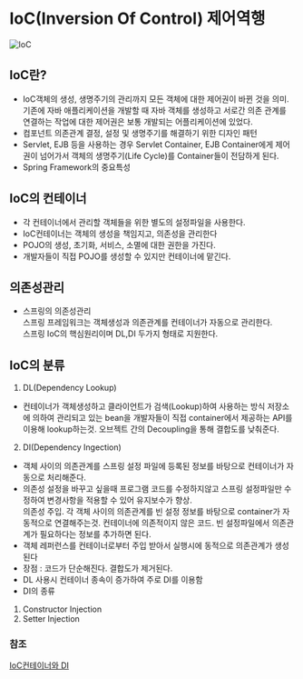# IoC(Inversion Of Control) 제어역행
![IoC](https://user-images.githubusercontent.com/46726709/110338862-dac27d80-806a-11eb-888a-4f8cb354c2b7.PNG) <br>
 ## IoC란?
  - IoC객체의 생성, 생명주기의 관리까지 모든 객체에 대한 제어권이 바뀐 것을 의미.<br>
    기존에 자바 애플리케이션을 개발할 때 자바 객체를 생성하고 서로간 의존
    관계를 연결하는 작업에 대한 제어권은 보통 개발되는 어플리케이션에 있었다.
  - 컴포넌트 의존관계 결정, 설정 및 생명주기를 해결하기 위한 디자인 패턴
  - Servlet, EJB 등을 사용하는 경우 Servlet Container, EJB Container에게
    제어권이 넘어가서 객체의 생명주기(Life Cycle)를 Container들이 전담하게 된다.
  - Spring Framework의 중요특성

## IoC의 컨테이너
  - 각 컨테이너에서 관리할 객체들을 위한 별도의 설정파일을 사용한다.
  - IoC컨테이너는 객체의 생성을 책임지고, 의존성을 관리한다
  - POJO의 생성, 초기화, 서비스, 소멸에 대한 권한을 가진다.
  - 개발자들이 직접 POJO를 생성할 수 있지만 컨테이너에 맡긴다.

## 의존성관리
 - 스프링의 의존성관리<br>
 스프링 프레임워크는 객체생성과 의존관계를 컨테이너가 자동으로 관리한다.<br>
 스프링 IoC의 핵심원리이며 DL,DI 두가지 형태로 지원한다.
 
## IoC의 분류
 1. DL(Dependency Lookup)
 - 컨테이너가 객체생성하고 클라이언트가 검색(Lookup)하여 사용하는 방식
 저장소에 의하여 관리되고 있는 bean을 개발자들이 직접 container에서 제공하는 API를 이용해 lookup하는것.
 오브젝트 간의 Decoupling을 통해 결합도를 낮춰준다.
 2. DI(Dependency Ingection)
 - 객체 사이의 의존관계를 스프링 설정 파일에 등록된 정보를 바탕으로 컨테이너가 자동으로 처리해준다.
 - 의존성 설정을 바꾸고 싶을때 프로그램 코드를 수정하지않고 스프링 설정파일만 수정하여 변경사항을 적용할 수 있어 유지보수가 향상.<br>
 의존성 주입. 각 객체 사이의 의존관계를 빈 설정 정보를 바탕으로 container가 자동적으로 연결해주는것. 컨테이너에 의존적이지 않은 코드.
 빈 설정파일에서 의존관계가 필요하다는 정보를 추가하면 된다.
 - 객체 레퍼런스를 컨테이너로부터 주입 받아서 실행시에 동적으로 의존관계가 생성된다
 - 장점 : 코드가 단순해진다. 결합도가 제거된다.
 - DL 사용시 컨테이너 종속이 증가하여 주로 DI를 이용함
 - DI의 종류 
 1. Constructor Injection
 2. Setter Injection
 









### 참조
[IoC컨테이너와 DI](https://dog-developers.tistory.com/12)<br>
